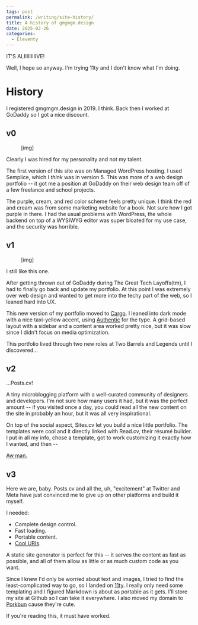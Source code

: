 ```yaml
---
tags: post
permalink: /writing/site-history/
title: A history of gmgmgm.design
date: 2025-02-26
categories:
  - Eleventy
---
```


IT'S ALIIIIIIIIIVE!

Well, I hope so anyway. I'm trying 11ty and I don't know what I'm doing.

# History

I registered gmgmgm.design in 2019. I think. Back then I worked at GoDaddy so I got a nice discount.

## v0

<figure>[img]</figure>
<figcaption>Clearly I was hired for my personality and not my talent.</figcaption>

The first version of this site was on Managed WordPress hosting. I used Semplice, which I _think_ was in version 5. This was more of a web design portfolio -- it got me a position at GoDaddy on their web design team off of a few freelance and school projects.

The purple, cream, and red color scheme feels pretty unique. I think the red and cream was from some marketing website for a book. Not sure how I got purple in there. I had the usual problems with WordPress, the whole backend on top of a WYSIWYG editor was super bloated for my use case, and the security was horrible.

## v1

<figure>[img]</figure>
<figcaption>I still like this one.</figcaption>

After getting thrown out of GoDaddy during The Great Tech Layoffs(tm), I had to finally go back and update my portfolio. At this point I was extremely over web design and wanted to get more into the techy part of the web, so I leaned hard into UX.

This new version of my portfolio moved to [Cargo](https://cargo.site/). I leaned into dark mode with a nice taxi-yellow accent, using [Authentic](https://authentic.website/sans) for the type. A grid-based layout with a sidebar and a content area worked pretty nice, but it was slow since I didn't focus on media optimization.

This portfolio lived through two new roles at Two Barrels and Legends until I discovered...

## v2

...Posts.cv!

A tiny microblogging platform with a well-curated community of designers and developers. I'm not sure how many users it had, but it was the perfect amount -- if you visited once a day, you could read all the new content on the site in probably an hour, but it was all very inspirational.

On top of the social aspect, Sites.cv let you build a nice little portfolio. The templates were cool and it directly linked with Read.cv, their résumé builder. I put in all my info, chose a template, got to work customizing it exactly how I wanted, and then --

[Aw man.](https://read.cv/a-new-chapter)

## v3

Here we are, baby. Posts.cv and all the, uh, "excitement" at Twitter and Meta have just convinced me to give up on other platforms and build it myself.

I needed:

- Complete design control.
- Fast loading.
- Portable content.
- [Cool URIs](https://www.w3.org/Provider/Style/URI).

A static site generator is perfect for this -- it serves the content as fast as possible, and all of them allow as little or as much custom code as you want.

Since I knew I'd only be worried about text and images, I tried to find the least-complicated way to go, so I landed on [11ty](https://www.11ty.dev/). I really only need some templating and I figured Markdown is about as portable as it gets. I'll store my site at Github so I can take it everywhere. I also moved my domain to [Porkbun](https://porkbun.com/) cause they're cute.

If you're reading this, it must have worked.
